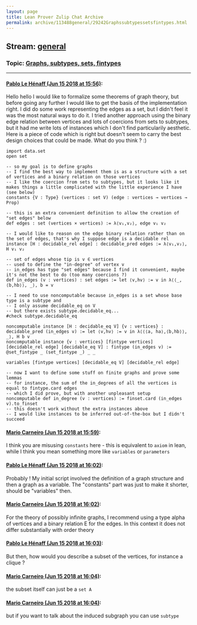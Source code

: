 ```yaml
---
layout: page
title: Lean Prover Zulip Chat Archive 
permalink: archive/113488general/29242Graphssubtypessetsfintypes.html
---
```


## Stream: [general](index.html)
### Topic: [Graphs, subtypes, sets, fintypes](29242Graphssubtypessetsfintypes.html)

---

#### [Pablo Le Hénaff (Jun 15 2018 at 15:56)](https://leanprover.zulipchat.com/#narrow/stream/113488-general/topic/Graphs%2C%20subtypes%2C%20sets%2C%20fintypes/near/128121007):
Hello hello
I would like to formalize some theorems of graph theory, but before going any further I would like to get the basis of the implementation right.
I did do some work representing the edges as a set, but I didn't feel it was the most natural ways to do it. I tried another approach using the binary edge relation between vertices and lots of coercions from sets to subtypes, but it had me write lots of instances which I don't find particularily aesthetic. Here is a piece of code which is right but doesn't seem to carry the best design choices that could be made. What do you think ? :)
```lean
import data.set
open set

-- so my goal is to define graphs
-- I find the best way to implement them is as a structure with a set of vertices and a binary relation on those vertices
-- I like the coercion from sets to subtypes, but it looks like it makes things a little complicated with the little experience I have (see below)
constants {V : Type} (vertices : set V) (edge : vertices → vertices → Prop)

-- this is an extra convenient definition to allow the creation of "set edges" below
def edges : set (vertices × vertices) := λ⟨v₁,v₂⟩, edge v₁ v₂

-- I would like to reason on the edge binary relation rather than on the set of edges, that's why I suppose edge is a decidable rel
instance [H : decidable_rel edge] : decidable_pred edges := λ⟨v₁,v₂⟩, H v₁ v₂

-- set of edges whose tip is v ∈ vertices
-- used to define the "in-degree" of vertex v
-- in_edges has type "set edges" because I find it convenient, maybe it's not the best to do (too many coercions ?)
def in_edges (v : vertices) : set edges := let ⟨v,hv⟩ := v in λ⟨⟨_,⟨b,hb⟩⟩, _⟩, b = v

-- I need to use noncomputable because in_edges is a set whose base type is a subtype and
-- I only assume decidable_eq on V
-- but there exists subtype.decidable_eq...
#check subtype.decidable_eq

noncomputable instance [H : decidable_eq V] {v : vertices} : decidable_pred (in_edges v) := let ⟨v,hv⟩ := v in λ⟨⟨⟨a, ha⟩,⟨b,hb⟩⟩, _⟩, H b v
noncomputable instance {v : vertices} [fintype vertices] [decidable_rel edge] [decidable_eq V] : fintype (in_edges v) := @set_fintype _ (set_fintype _) _ _

variables [fintype vertices] [decidable_eq V] [decidable_rel edge]

-- now I want to define some stuff on finite graphs and prove some lemmas
-- for instance, the sum of the in_degrees of all the vertices is equal to fintype.card edges
-- which I did prove, but with another unpleasant setup
noncomputable def in_degree (v : vertices) := finset.card (in_edges v).to_finset
-- this doesn't work without the extra instances above
-- I would like instances to be inferred out-of-the-box but I didn't succeed
```

#### [Mario Carneiro (Jun 15 2018 at 15:59)](https://leanprover.zulipchat.com/#narrow/stream/113488-general/topic/Graphs%2C%20subtypes%2C%20sets%2C%20fintypes/near/128121155):
I think you are misusing `constants` here - this is equivalent to `axiom` in lean, while I think you mean something more like `variables` or `parameters`

#### [Pablo Le Hénaff (Jun 15 2018 at 16:02)](https://leanprover.zulipchat.com/#narrow/stream/113488-general/topic/Graphs%2C%20subtypes%2C%20sets%2C%20fintypes/near/128121326):
Probably ! My initial script involved the definition of a graph structure and then a graph as a variable. The "constants" part was just to make it shorter, should be "variables" then.

#### [Mario Carneiro (Jun 15 2018 at 16:02)](https://leanprover.zulipchat.com/#narrow/stream/113488-general/topic/Graphs%2C%20subtypes%2C%20sets%2C%20fintypes/near/128121338):
For the theory of possibly infinite graphs, I recommend using a type alpha of vertices and a binary relation E for the edges. In this context it does not differ substantially with order theory

#### [Pablo Le Hénaff (Jun 15 2018 at 16:03)](https://leanprover.zulipchat.com/#narrow/stream/113488-general/topic/Graphs%2C%20subtypes%2C%20sets%2C%20fintypes/near/128121400):
But then, how would you describe a subset of the vertices, for instance a clique ?

#### [Mario Carneiro (Jun 15 2018 at 16:04)](https://leanprover.zulipchat.com/#narrow/stream/113488-general/topic/Graphs%2C%20subtypes%2C%20sets%2C%20fintypes/near/128121450):
the subset itself can just be a `set A`

#### [Mario Carneiro (Jun 15 2018 at 16:04)](https://leanprover.zulipchat.com/#narrow/stream/113488-general/topic/Graphs%2C%20subtypes%2C%20sets%2C%20fintypes/near/128121456):
but if you want to talk about the induced subgraph you can use `subtype`

